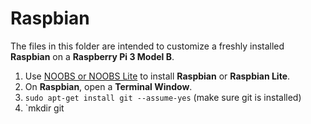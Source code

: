 # Raspbian
The files in this folder are intended to customize a freshly installed **Raspbian** on a **Raspberry Pi 3 Model B**.

1. Use [NOOBS or NOOBS Lite](https://www.raspberrypi.org/downloads/noobs/) to install **Raspbian** or **Raspbian Lite**.
2. On **Raspbian**, open a **Terminal Window**.
3. `sudo apt-get install git --assume-yes` (make sure git is installed)
4. `mkdir git
